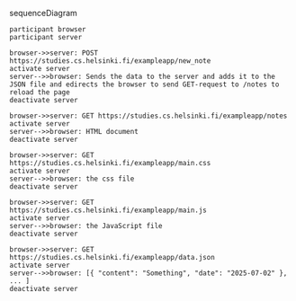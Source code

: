 sequenceDiagram

    participant browser
    participant server
    
    browser->>server: POST https://studies.cs.helsinki.fi/exampleapp/new_note
    activate server
    server-->>browser: Sends the data to the server and adds it to the JSON file and edirects the browser to send GET-request to /notes to reload the page
    deactivate server

    browser->>server: GET https://studies.cs.helsinki.fi/exampleapp/notes
    activate server
    server-->>browser: HTML document
    deactivate server
    
    browser->>server: GET https://studies.cs.helsinki.fi/exampleapp/main.css
    activate server
    server-->>browser: the css file
    deactivate server
    
    browser->>server: GET https://studies.cs.helsinki.fi/exampleapp/main.js
    activate server
    server-->>browser: the JavaScript file
    deactivate server
    
    browser->>server: GET https://studies.cs.helsinki.fi/exampleapp/data.json
    activate server
    server-->>browser: [{ "content": "Something", "date": "2025-07-02" }, ... ]
    deactivate server    